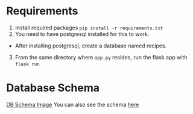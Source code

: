 # Requirements
1. Install required packages `pip install -r requirements.txt`
2. You need to have postgresql installed for this to work.
  - After installing postgresql, create a database named recipes.
3. From the same directory where `app.py` resides, run the flask app with `flask run`

# Database Schema
[DB Schema Image](https://i.imgur.com/d2FMj50.png)
You can also see the schema [here](https://app.quickdatabasediagrams.com/#/d/v7Eozr)